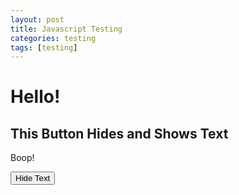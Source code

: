 ```yaml
---
layout: post
title: Javascript Testing
categories: testing
tags: [testing]
---
```



<h1>Hello!</h1>

<h2>This Button Hides and Shows Text</h2>

<p id="demo">Boop!</p>

<button id="hide" type="button" onclick="document.getElementById('demo').style.display='none'; document.getElementById('hide').style.display='none'; document.getElementById('show').style.display=''">Hide Text</button>

<button id="show" type="button" onclick="document.getElementById('demo').style.display=''; document.getElementById('show').style.display='none'; document.getElementById('hide').style.display=''" style="display:none">Show Text</button>
